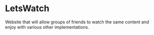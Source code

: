 # LetsWatch

 Website that will allow groups of friends to watch the same content and enjoy with various other implementations. 

